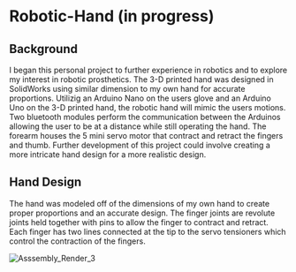 # Robotic-Hand (in progress)

## Background
I began this personal project to further experience in robotics and to explore my interest in robotic prosthetics. The 3-D printed hand was designed in SolidWorks using similar dimension to my own hand for accurate proportions. Utilizig an Arduino Nano on the users glove and an Arduino Uno on the 3-D printed hand, the robotic hand will mimic the users motions. Two bluetooth modules perform the communication between the Arduinos allowing the user to be at a distance while still operating the hand. The forearm houses the 5 mini servo motor that contract and retract the fingers and thumb. Further development of this project could involve creating a more intricate hand design for a more realistic design.

## Hand Design
The hand was modeled off of the dimensions of my own hand to create proper proportions and an accurate design. The finger joints are revolute joints held together with pins to allow the finger to contract and retract. Each finger has two lines connected at the tip to the servo tensioners which control the contraction of the fingers. 

![Asssembly_Render_3](https://user-images.githubusercontent.com/60329920/117714749-3bb22300-b18c-11eb-8f27-2caad009e33e.JPG)
